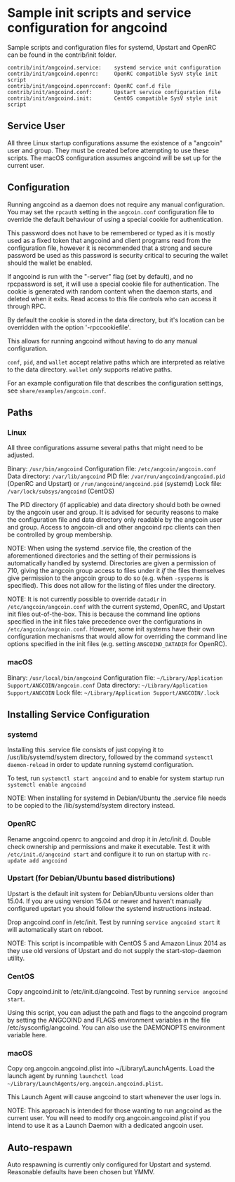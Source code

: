 Sample init scripts and service configuration for angcoind
==========================================================

Sample scripts and configuration files for systemd, Upstart and OpenRC
can be found in the contrib/init folder.

    contrib/init/angcoind.service:    systemd service unit configuration
    contrib/init/angcoind.openrc:     OpenRC compatible SysV style init script
    contrib/init/angcoind.openrcconf: OpenRC conf.d file
    contrib/init/angcoind.conf:       Upstart service configuration file
    contrib/init/angcoind.init:       CentOS compatible SysV style init script

Service User
---------------------------------

All three Linux startup configurations assume the existence of a "angcoin" user
and group.  They must be created before attempting to use these scripts.
The macOS configuration assumes angcoind will be set up for the current user.

Configuration
---------------------------------

Running angcoind as a daemon does not require any manual configuration. You may
set the `rpcauth` setting in the `angcoin.conf` configuration file to override
the default behaviour of using a special cookie for authentication.

This password does not have to be remembered or typed as it is mostly used
as a fixed token that angcoind and client programs read from the configuration
file, however it is recommended that a strong and secure password be used
as this password is security critical to securing the wallet should the
wallet be enabled.

If angcoind is run with the "-server" flag (set by default), and no rpcpassword is set,
it will use a special cookie file for authentication. The cookie is generated with random
content when the daemon starts, and deleted when it exits. Read access to this file
controls who can access it through RPC.

By default the cookie is stored in the data directory, but it's location can be overridden
with the option '-rpccookiefile'.

This allows for running angcoind without having to do any manual configuration.

`conf`, `pid`, and `wallet` accept relative paths which are interpreted as
relative to the data directory. `wallet` *only* supports relative paths.

For an example configuration file that describes the configuration settings,
see `share/examples/angcoin.conf`.

Paths
---------------------------------

### Linux

All three configurations assume several paths that might need to be adjusted.

Binary:              `/usr/bin/angcoind`
Configuration file:  `/etc/angcoin/angcoin.conf`
Data directory:      `/var/lib/angcoind`
PID file:            `/var/run/angcoind/angcoind.pid` (OpenRC and Upstart) or `/run/angcoind/angcoind.pid` (systemd)
Lock file:           `/var/lock/subsys/angcoind` (CentOS)

The PID directory (if applicable) and data directory should both be owned by the
angcoin user and group. It is advised for security reasons to make the
configuration file and data directory only readable by the angcoin user and
group. Access to angcoin-cli and other angcoind rpc clients can then be
controlled by group membership.

NOTE: When using the systemd .service file, the creation of the aforementioned
directories and the setting of their permissions is automatically handled by
systemd. Directories are given a permission of 710, giving the angcoin group
access to files under it _if_ the files themselves give permission to the
angcoin group to do so (e.g. when `-sysperms` is specified). This does not allow
for the listing of files under the directory.

NOTE: It is not currently possible to override `datadir` in
`/etc/angcoin/angcoin.conf` with the current systemd, OpenRC, and Upstart init
files out-of-the-box. This is because the command line options specified in the
init files take precedence over the configurations in
`/etc/angcoin/angcoin.conf`. However, some init systems have their own
configuration mechanisms that would allow for overriding the command line
options specified in the init files (e.g. setting `ANGCOIND_DATADIR` for
OpenRC).

### macOS

Binary:              `/usr/local/bin/angcoind`
Configuration file:  `~/Library/Application Support/ANGCOIN/angcoin.conf`
Data directory:      `~/Library/Application Support/ANGCOIN`
Lock file:           `~/Library/Application Support/ANGCOIN/.lock`

Installing Service Configuration
-----------------------------------

### systemd

Installing this .service file consists of just copying it to
/usr/lib/systemd/system directory, followed by the command
`systemctl daemon-reload` in order to update running systemd configuration.

To test, run `systemctl start angcoind` and to enable for system startup run
`systemctl enable angcoind`

NOTE: When installing for systemd in Debian/Ubuntu the .service file needs to be copied to the /lib/systemd/system directory instead.

### OpenRC

Rename angcoind.openrc to angcoind and drop it in /etc/init.d.  Double
check ownership and permissions and make it executable.  Test it with
`/etc/init.d/angcoind start` and configure it to run on startup with
`rc-update add angcoind`

### Upstart (for Debian/Ubuntu based distributions)

Upstart is the default init system for Debian/Ubuntu versions older than 15.04. If you are using version 15.04 or newer and haven't manually configured upstart you should follow the systemd instructions instead.

Drop angcoind.conf in /etc/init.  Test by running `service angcoind start`
it will automatically start on reboot.

NOTE: This script is incompatible with CentOS 5 and Amazon Linux 2014 as they
use old versions of Upstart and do not supply the start-stop-daemon utility.

### CentOS

Copy angcoind.init to /etc/init.d/angcoind. Test by running `service angcoind start`.

Using this script, you can adjust the path and flags to the angcoind program by
setting the ANGCOIND and FLAGS environment variables in the file
/etc/sysconfig/angcoind. You can also use the DAEMONOPTS environment variable here.

### macOS

Copy org.angcoin.angcoind.plist into ~/Library/LaunchAgents. Load the launch agent by
running `launchctl load ~/Library/LaunchAgents/org.angcoin.angcoind.plist`.

This Launch Agent will cause angcoind to start whenever the user logs in.

NOTE: This approach is intended for those wanting to run angcoind as the current user.
You will need to modify org.angcoin.angcoind.plist if you intend to use it as a
Launch Daemon with a dedicated angcoin user.

Auto-respawn
-----------------------------------

Auto respawning is currently only configured for Upstart and systemd.
Reasonable defaults have been chosen but YMMV.
